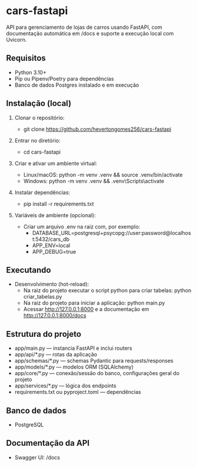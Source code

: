 # cars-fastapi

API para gerenciamento de lojas de carros usando FastAPI, com documentação automática em /docs e suporte a execução local com Uvicorn.

## Requisitos

- Python 3.10+
- Pip ou Pipenv/Poetry para dependências
- Banco de dados Postgres instalado e em execução

## Instalação (local)

1. Clonar o repositório:
   - git clone https://github.com/hevertongomes256/cars-fastapi

2. Entrar no diretório:
   - cd cars-fastapi

3. Criar e ativar um ambiente virtual:
   - Linux/macOS: python -m venv .venv && source .venv/bin/activate
   - Windows: python -m venv .venv && .venv\Scripts\activate

4. Instalar dependências:
   - pip install -r requirements.txt

5. Variáveis de ambiente (opcional):
   - Criar um arquivo .env na raiz com, por exemplo:
     - DATABASE_URL=postgresql+psycopg://user:password@localhost:5432/cars_db
     - APP_ENV=local
     - APP_DEBUG=true

## Executando

- Desenvolvimento (hot-reload):
  - Na raiz do projeto executar o script python para criar tabelas: python criar_tabelas.py
  - Na raiz do projeto para iniciar a aplicação: python main.py
  - Acessar http://127.0.0.1:8000 e a documentação em http://127.0.0.1:8000/docs

## Estrutura do projeto

- app/main.py — instancia FastAPI e inclui routers
- app/api/*.py — rotas da aplicação
- app/schemas/*.py — schemas Pydantic para requests/responses
- app/models/*.py — modelos ORM (SQLAlchemy)
- app/core/*.py — conexão/sessão do banco, configurações geral do projeto
- app/services/*.py — lógica dos endpoints
- requirements.txt ou pyproject.toml — dependências

## Banco de dados

- PostgreSQL

## Documentação da API

- Swagger UI: /docs